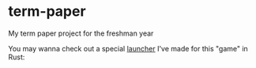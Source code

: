 # term-paper
My term paper project for the freshman year

You may wanna check out a special [launcher](https://github.com/sirkostya009/term-paper-launcher) I've made for this "game" in Rust:
